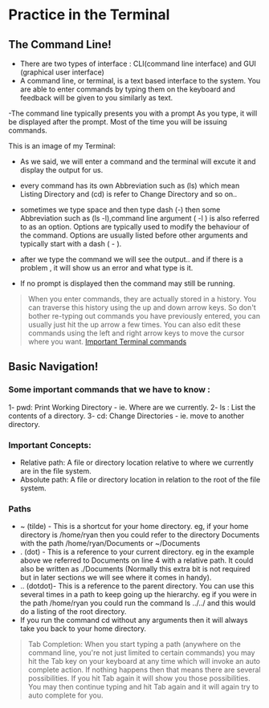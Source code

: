 # Practice in the Terminal
## The Command Line!
- There are two types of interface : CLI(command line interface) and GUI (graphical user interface)
- A command line, or terminal, is a text based interface to the system. You are able to enter commands by typing them on the keyboard and feedback will be given to you similarly as text.

-The command line typically presents you with a prompt As you type, it will be displayed after the prompt. Most of the time you will be issuing commands.

This is an image of my Terminal:
- As we said, we will enter a command and the terminal will excute it and display the output for us.
- every command has its own Abbreviation such as (ls) which mean Listing Directory and (cd) is refer to Change Directory and so on..

- sometimes we type space and then type dash (-) then some Abbreviation such as (ls -l),command line argument ( -l ) is also referred to as an option. Options are typically used to modify the behaviour of the command. Options are usually listed before other arguments and typically start with a dash ( - ).
- after we type the command we will see the output.. and if there is a problem , it will show us an error and what type is it.
- If no prompt is displayed then the command may still be running.
> When you enter commands, they are actually stored in a history. You can traverse this history using the up and down arrow keys. So don't bother re-typing out commands you have previously entered, you can usually just hit the up arrow a few times. You can also edit these commands using the left and right arrow keys to move the cursor where you want. [Important Terminal commands](https://www.techrepublic.com/article/16-terminal-commands-every-user-should-know/)

## Basic Navigation!
### Some important commands that we have to know :
1- pwd: Print Working Directory - ie. Where are we currently.
2- ls : List the contents of a directory.
3- cd: Change Directories - ie. move to another directory.

### Important Concepts:
- Relative path: A file or directory location relative to where we currently are in the file system.
- Absolute path: A file or directory location in relation to the root of the file system.
### Paths
- ~ (tilde) - This is a shortcut for your home directory. eg, if your home directory is /home/ryan then you could refer to the directory Documents with the path /home/ryan/Documents or ~/Documents
- . (dot) - This is a reference to your current directory. eg in the example above we referred to Documents on line 4 with a relative path. It could also be written as ./Documents (Normally this extra bit is not required but in later sections we will see where it comes in handy).
- .. (dotdot)- This is a reference to the parent directory. You can use this several times in a path to keep going up the hierarchy. eg if you were in the path /home/ryan you could run the command ls ../../ and this would do a listing of the root directory.
- If you run the command cd without any arguments then it will always take you back to your home directory.
> Tab Completion:
> When you start typing a path (anywhere on the command line, you're not just limited to certain commands) you may hit the Tab key on your keyboard at any time which will invoke an auto complete action. If nothing happens then that means there are several possibilities. If you hit Tab again it will show you those possibilities. You may then continue typing and hit Tab again and it will again try to auto complete for you.


